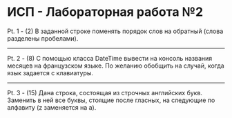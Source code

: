 # ИСП - Лабораторная работа №2

Pt. 1 - (2) В заданной строке поменять порядок слов на обратный (слова разделены пробелами).
***
Pt. 2 - (8) С помощью класса DateTime вывести на консоль названия месяцев на французском языке. По желанию обобщить на случай, когда язык задается с клавиатуры.
***
Pt. 3 - (15) Дана строка, состоящая из строчных английских букв. Заменить в ней все буквы, стоящие после гласных, на следующие по алфавиту (z заменяется на a).
